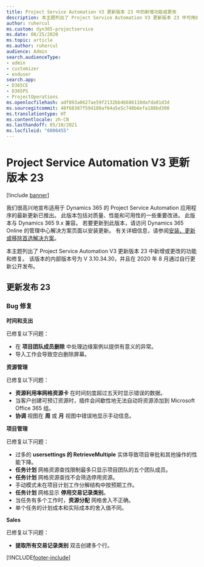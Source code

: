 ```yaml
---
title: Project Service Automation V3 更新版本 23 中的新增功能或更改
description: 本主题列出了 Project Service Automation V3 更新版本 23 中可用的功能和修复。
author: ruhercul
ms.custom: dyn365-projectservice
ms.date: 08/25/2020
ms.topic: article
ms.author: ruhercul
audience: Admin
search.audienceType:
- admin
- customizer
- enduser
search.app:
- D365CE
- D365PS
- ProjectOperations
ms.openlocfilehash: adf893a0627ae59f2132bb46686110dafda01d3d
ms.sourcegitcommit: 40f68387f594180af64a5e5c748b6efa188bd300
ms.translationtype: HT
ms.contentlocale: zh-CN
ms.lasthandoff: 05/10/2021
ms.locfileid: "6006455"
---
```

# <a name="project-service-automation-update-release-23-v3"></a>Project Service Automation V3 更新版本 23

[!include [banner](../includes/psa-now-project-operations.md)]

我们很高兴地宣布适用于 Dynamics 365 的 Project Service Automation 应用程序的最新更新已推出。 此版本包括对质量、性能和可用性的一些重要改进。 此版本与 Dynamics 365 9.x 兼容。 若要更新到此版本，请访问 Dynamics 365 Online 的管理中心解决方案页面以安装更新。 有关详细信息，请参阅[安装、更新或移除首选解决方案](/power-platform/admin/install-remove-preferred-solution)。

本主题列出了 Project Service Automation V3 更新版本 23 中新增或更改的功能和修复。 该版本的内部版本号为 V 3.10.34.30，并且在 2020 年 8 月通过自行更新公开发布。

## <a name="update-release-23"></a>更新发布 23

### <a name="bug-fixes"></a>Bug 修复

**时间和支出**

已修复以下问题：
- 在 **项目团队成员删除** 中处理边缘案例以提供有意义的异常。
- 导入工作会导致空白删除屏幕。

**资源管理**

已修复以下问题：

- **资源利用率网格资源卡** 在时间刻度超过五天时显示错误的数据。
- 当客户创建可预订资源时，插件会间歇性地无法自动将资源添加到 Microsoft Office 365 组。
- **协调** 视图在 **周** 或 **月** 视图中错误地显示手动信息。

**项目管理**

已修复以下问题：

- 过多的 **usersettings 的 RetrieveMultiple** 实体导致项目审批和其他操作的性能下降。
- **任务计划** 网格资源查找限制最多只显示项目团队的五个团队成员。 
- **任务计划** 网格资源查找不会筛选停用资源。
- 手动模式未在项目计划工作分解结构中按预期工作。
- **任务计划** 网格显示 **停用交易记录类别**。
- 当任务有多个工作时，**资源分配** 网格舍入不正确。
- 单个任务的计划成本和实际成本的舍入值不同。

**Sales**

已修复以下问题：

- **提取所有交易记录类别** 双击创建多个行。


[!INCLUDE[footer-include](../includes/footer-banner.md)]